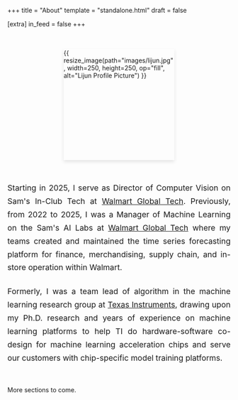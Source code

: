 +++
title = "About"
template = "standalone.html"
draft = false

[extra]
in_feed = false
+++

<!--Design inspired by "https://www.aarronwalter.com/"-->

<div style="display: flex; align-items: center; gap: 3rem; margin: 3rem 0; max-width: 900px; margin-left: auto; margin-right: auto; flex-wrap: wrap; justify-content: center;">
  <div style="flex-shrink: 0;">
    <div style="width: 250px; height: 250px; overflow: hidden; box-shadow: 0 4px 8px rgba(0,0,0,0.1);">
      {{ resize_image(path="images/lijun.jpg", width=250, height=250, op="fill", alt="Lijun Profile Picture") }}
    </div>
  </div>
  <div style="flex: 1; min-width: 300px; text-align: left;">
    <p style="font-size: 1.1rem; line-height: 1.7; margin: 0 0 1.5rem 0; text-align: justify;">
      Starting in 2025, I serve as Director of Computer Vision on Sam's In-Club Tech at <a href="https://tech.walmart.com/content/walmart-global-tech/en_us.html">Walmart Global Tech</a>.
      Previously, from 2022 to 2025, I was a Manager of Machine Learning on the Sam's AI Labs at <a href="https://tech.walmart.com/content/walmart-global-tech/en_us.html">Walmart Global Tech</a> where my teams created and maintained the time series forecasting platform for finance, merchandising, supply chain, and in-store operation within Walmart.
    </p>
    <p style="font-size: 1.1rem; line-height: 1.7; margin: 0; text-align: justify;">
      Formerly, I was a team lead of algorithm in the machine learning research group at <a href="https://www.ti.com/">Texas Instruments</a>, drawing upon my Ph.D. research and years of experience on machine learning platforms to help TI do hardware-software co-design for machine learning acceleration chips and serve our customers with chip-specific model training platforms.
    </p>
  </div>
</div>

More sections to come.


